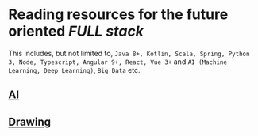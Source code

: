 # Reading resources for the future oriented _FULL stack_ 

This includes, but not limited to, `Java 8+, Kotlin, Scala, Spring, Python 3, Node, Typescript, Angular 9+, React, Vue 3+` and `AI (Machine Learning, Deep Learning)`, `Big Data` etc.

## [AI](AI.MD)

## [Drawing](drawing.md)
